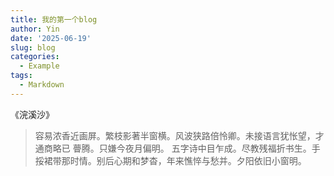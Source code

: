 ```yaml
---
title: 我的第一个blog
author: Yin
date: '2025-06-19'
slug: blog
categories:
  - Example
tags:
  - Markdown
---
```

《浣溪沙》

>容易浓香近画屏。繁枝影著半窗横。风波狭路倍怜卿。未接语言犹怅望，才通商略已
>瞢腾。只嫌今夜月偏明。
>五字诗中目乍成。尽教残福折书生。手挼裙带那时情。别后心期和梦杳，年来憔悴与愁并。夕阳依旧小窗明。
